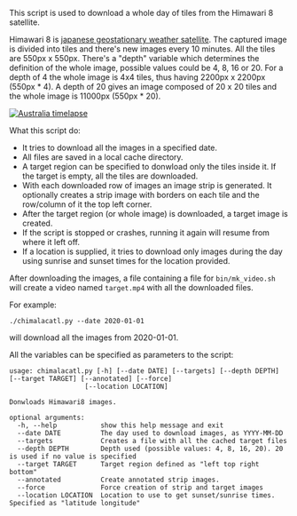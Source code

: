 This script is used to download a whole day of tiles from the Himawari 8 satellite.

Himawari 8 is [japanese geostationary weather satellite](https://en.wikipedia.org/wiki/Himawari_8). The captured image is divided into tiles and there's new images every 10 minutes. All the tiles are 550px x 550px.
There's a "depth" variable which determines the definition of the whole image, possible values could be 4, 8, 16 or 20. For a depth of 4 the whole image is 4x4 tiles, thus having 2200px x 2200px (550px * 4). A depth of 20 gives an image composed of 20 x 20 tiles and the whole image is 11000px (550px * 20).

[![Australia timelapse](http://img.youtube.com/vi/H4ey_s_tPOo/0.jpg)](https://www.youtube.com/watch?v=H4ey_s_tPOo&feature=youtu.be&hd=1)

What this script do:

* It tries to download all the images in a specified date.
* All files are saved in a local cache directory.
* A target region can be specified to donwload only the tiles inside it. If the target is empty, all the tiles are downloaded.
* With each downloaded row of images an image strip is generated. It optionally creates a strip image with borders on each tile and the row/column of it the top left corner.
* After the target region (or whole image) is downloaded, a target image is created.
* If the script is stopped or crashes, running it again will resume from where it left off.
* If a location is supplied, it tries to download only images during the day using sunrise and sunset times for the location provided.


After downloading the images, a file containing a file for `bin/mk_video.sh` will create a video named `target.mp4` with all the downloaded files.

For example:

`./chimalacatl.py --date 2020-01-01`

will download all the images from 2020-01-01.


All the variables can be specified as parameters to the script:

```
usage: chimalacatl.py [-h] [--date DATE] [--targets] [--depth DEPTH] [--target TARGET] [--annotated] [--force]
                   [--location LOCATION]

Donwloads Himawari8 images.

optional arguments:
  -h, --help           show this help message and exit
  --date DATE          The day used to download images, as YYYY-MM-DD
  --targets            Creates a file with all the cached target files
  --depth DEPTH        Depth used (possible values: 4, 8, 16, 20). 20 is used if no value is specified
  --target TARGET      Target region defined as "left top right bottom"
  --annotated          Create annotated strip images.
  --force              Force creation of strip and target images
  --location LOCATION  Location to use to get sunset/sunrise times. Specified as "latitude longitude"
```
